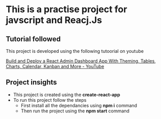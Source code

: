 # This is a practise project for javscript and Reacj.Js

## Tutorial followed

This project is developed using the following tutoorial on youtube 

[Build and Deploy a React Admin Dashboard App With Theming, Tables, Charts, Calendar, Kanban and More - YouTube](https://www.youtube.com/watch?v=jx5hdo50a2M&t=1106s&ab_channel=JavaScriptMastery)

## Project insights

* This project is created using the **create-react-app**
* To run this project follow the steps
  * First install all the dependancies using **npm i** command
  * Then run the project using the **npm start** command
